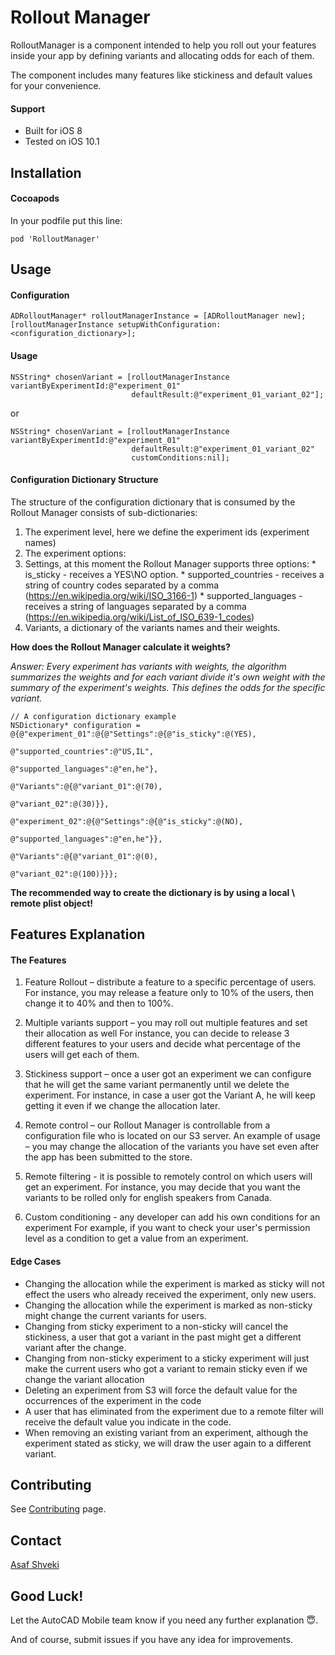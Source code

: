 # Rollout Manager
RolloutManager is a component intended to help you roll out your features inside your app by defining variants and allocating odds for each of them.

The component includes many features like stickiness and default values for your convenience.

#### Support
- Built for iOS 8
- Tested on iOS 10.1

## Installation
#### Cocoapods
In your podfile put this line:
```
pod 'RolloutManager' 
```

## Usage

#### Configuration
```
ADRolloutManager* rolloutManagerInstance = [ADRolloutManager new];
[rolloutManagerInstance setupWithConfiguration:<configuration_dictionary>];
```

#### Usage
```
NSString* chosenVariant = [rolloutManagerInstance variantByExperimentId:@"experiment_01"
                           defaultResult:@"experiment_01_variant_02"];
```
or
```
NSString* chosenVariant = [rolloutManagerInstance variantByExperimentId:@"experiment_01"
                           defaultResult:@"experiment_01_variant_02"
                           customConditions:nil];
```

#### Configuration Dictionary Structure
The structure of the configuration dictionary that is consumed by the Rollout Manager consists of sub-dictionaries:

1. The experiment level, here we define the experiment ids (experiment names)
2. The experiment options:
  1. Settings, at this moment the Rollout Manager supports three options:
    * is_sticky - receives a YES\NO option.
    * supported_countries - receives a string of country codes separated by a comma (https://en.wikipedia.org/wiki/ISO_3166-1)
    * supported_languages - receives a string of languages separated by a comma  (https://en.wikipedia.org/wiki/List_of_ISO_639-1_codes)
  2. Variants, a dictionary of the variants names and their weights.

**How does the Rollout Manager calculate it weights?**

*Answer: Every experiment has variants with weights, the algorithm summarizes the weights and for each variant divide it's own weight with the summary of the experiment's weights. This defines the odds for the specific variant.*

```
// A configuration dictionary example
NSDictionary* configuration = @{@"experiment_01":@{@"Settings":@{@"is_sticky":@(YES),
                                                                 @"supported_countries":@"US,IL",
                                                                 @"supported_languages":@"en,he"},
                                                   @"Variants":@{@"variant_01":@(70),
                                                                 @"variant_02":@(30)}},
                                @"experiment_02":@{@"Settings":@{@"is_sticky":@(NO),
                                                                 @"supported_languages":@"en,he"}},
                                                   @"Variants":@{@"variant_01":@(0),
                                                                 @"variant_02":@(100)}}};
```

**The recommended way to create the dictionary is by using a local \ remote plist object!**


## Features Explanation

#### The Features
1. Feature Rollout – distribute a feature to a specific percentage of users.
For instance, you may release a feature only to 10% of the users, then change it to 40% and then to 100%.
 
2. Multiple variants support – you may roll out multiple features and set their allocation as well
For instance, you can decide to release 3 different features to your users and decide what percentage of the users will get each of them.
 
3. Stickiness support – once a user got an experiment we can configure that he will get the same variant permanently until we delete the experiment.
For instance, in case a user got the Variant A, he will keep getting it even if we change the allocation later.
 
4. Remote control – our Rollout Manager is controllable from a configuration file who is located on our S3 server.
An example of usage – you may change the allocation of the variants you have set even after the app has been submitted to the store.
 
5. Remote filtering - it is possible to remotely control on which users will get an experiment.
For instance, you may decide that you want the variants to be rolled only for english speakers from Canada.

6. Custom conditioning - any developer can add his own conditions for an experiment
For example, if you want to check your user's permission level as a condition to get a value from an experiment.

#### Edge Cases
- Changing the allocation while the experiment is marked as sticky will not effect the users who already received the experiment, only new users.
- Changing the allocation while the experiment is marked as non-sticky might change the current variants for users.
- Changing from sticky experiment to a non-sticky will cancel the stickiness, a user that got a variant in the past might get a different variant after the change.
- Changing from non-sticky experiment to a sticky experiment will just make the current users who got a variant to remain sticky even if we change the variant allocation
- Deleting an experiment from S3 will force the default value for the occurrences of the experiment in the code
- A user that has eliminated from the experiment due to a remote filter will receive the default value you indicate in the code.
- When removing an existing variant from an experiment, although the experiment stated as sticky, we will draw the user again to a different variant. 


## Contributing
See [Contributing](./Contributing.md) page.


## Contact
[Asaf Shveki](https://github.com/shvekiasaf)


## Good Luck!
Let the AutoCAD Mobile team know if you need any further explanation :innocent:. 

And of course, submit issues if you have any idea for improvements.

